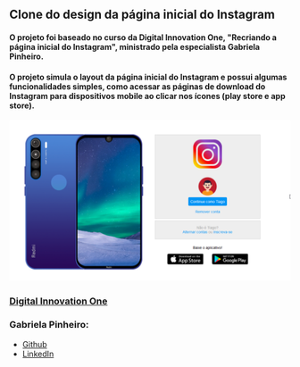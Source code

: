 ## Clone do design da página inicial do Instagram

#### O projeto foi baseado no curso da Digital Innovation One, "Recriando a página inicial do Instagram", ministrado pela especialista Gabriela Pinheiro.

#### O projeto simula o layout da página inicial do Instagram e possui algumas funcionalidades simples, como acessar as páginas de download do Instagram para dispositivos mobile ao clicar nos ícones (play store e app store).

![Tela inicial Instagram](https://github.com/Tiago0Br/instagram-design/blob/master/images/example.png)
### [Digital Innovation One](https://digitalinnovation.one/)
### Gabriela Pinheiro: 
 - [Github](https://github.com/SpruceGabriela)
 - [LinkedIn](https://www.linkedin.com/in/gabrielapinheiro129/)

